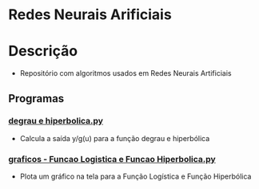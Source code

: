# Redes Neurais Arificiais
# Descrição
* Repositório com algoritmos usados em Redes Neurais Artificiais
## Programas
### [degrau e hiperbolica.py](https://github.com/joaomota59/redesNeuraisArtificiais/blob/main/degrau%20e%20hiperbolica.py)
* Calcula a saída y/g(u) para a função degrau e hiperbólica
### [graficos - Funcao Logistica e Funcao Hiperbolica.py](https://github.com/joaomota59/redesNeuraisArtificiais/blob/main/graficos%20-%20Funcao%20Logistica%20e%20Funcao%20Hiperbolica.py)
* Plota um gráfico na tela para a Função Logística e Função Hiperbólica 
